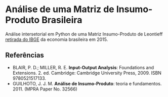 # Análise de uma Matriz de Insumo-Produto Brasileira

Análise intersetorial em Python de uma Matriz Insumo-Produto de Leontieff [retirada do IBGE](https://www.ibge.gov.br/estatisticas/economicas/contas-nacionais/9085-matriz-de-insumo-produto.html) da economia brasileira em 2015.


## Referências

- BLAIR, P. D.; MILLER, R. E. **Input-Output Analysis**: Foundations and Extensions. 2. ed. Cambridge: Cambridge University Press, 2009. ISBN 9780521517133.
- GUILHOTO, J. J. M. **Análise de Insumo-Produto**: teoria e fundamentos. 2011. (MPRA  Paper No. 32566)
